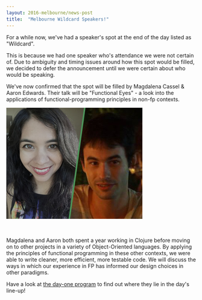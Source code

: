 ```yaml
---
layout: 2016-melbourne/news-post
title:  "Melbourne Wildcard Speakers!"
---
```


For a while now, we've had a speaker's spot at the end of the day listed as "Wildcard".

This is because we had one speaker who's attendance we were not certain of. Due to
ambiguity and timing issues around how this spot would be filled, we decided to
defer the announcement until we were certain about who would be speaking.

We've now confirmed that the spot will be filled by Magdalena Cassel &amp; Aaron Edwards.
Their talk will be "Functional Eyes" - a look into the applications of functional-programming
principles in non-fp contexts.

![Magdalena and Aaron](/assets/img/2016-melbourne/speakers/Magdalena_and_Aaron.jpg)

<br />

Magdalena and Aaron both spent a year working in Clojure before moving on to
other projects in a variety of Object-Oriented languages.  By applying the
principles of functional programming in these other contexts, we were able to
write cleaner, more efficient, more testable code.  We will discuss the ways in
which our experience in FP has informed our design choices in other paradigms.

Have a look at [the day-one program](/2016-melbourne/day-one-program/)
to find out where they lie in the day's line-up!
